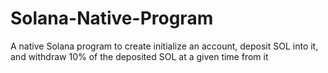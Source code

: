 # Solana-Native-Program
A native Solana program to create initialize an account, deposit SOL into it, and withdraw 10% of the deposited SOL at a given time from it
